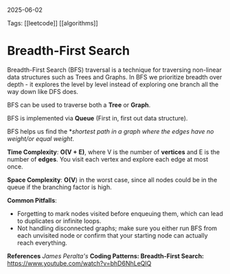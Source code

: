 2025-06-02 

Tags: [[leetcode]] [[algorithms]]

# **Breadth-First Search**

Breadth-First Search (BFS) traversal is a technique for traversing non-linear data structures such as Trees and Graphs. In BFS we prioritize breadth over depth - it explores the level by level instead of exploring one branch all the way down like DFS does.

BFS can be used to traverse both a **Tree** or **Graph**.

BFS is implemented via **Queue** (First in, first out data structure).

BFS helps us find the **shortest path in a graph *where the edges have no weight/or equal weight**.

**Time Complexity**: **O(V + E)**, where V is the number of **vertices** and E is the number of **edges**. You visit each vertex and explore each edge at most once.

**Space Complexity**: **O(V**) in the worst case, since all nodes could be in the queue if the branching factor is high.

**Common Pitfalls**:
- Forgetting to mark nodes visited before enqueuing them, which can lead to duplicates or infinite loops.
- Not handling disconnected graphs; make sure you either run BFS from each unvisited node or confirm that your starting node can actually reach everything.

**References**
*James Peralta's*
**Coding Patterns: Breadth-First Search:** https://www.youtube.com/watch?v=bhD6NhLeQlQ
